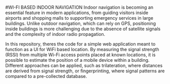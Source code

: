 #WI-FI BASED INDOOR NAVIGATION
Indoor navigation is becoming an essential feature in modern applications, from guiding
visitors inside airports and shopping malls to supporting emergency services in large
buildings. Unlike outdoor navigation, which can rely on GPS, positioning inside buildings
is more challenging due to the absence of satellite signals and the complexity of indoor
radio propagation.

In this repository, theres the code for a simple web application meant to function as a UI 
for WiFi based location.
By measuring the signal strength (RSSI) from multiple Wi-Fi access points placed at
known locations, it is possible to estimate the position of a mobile device within a
building. Different approaches can be applied, such as trilateration, where distances are
derived from signal strength, or fingerprinting, where signal patterns are compared to a
pre-collected database.
